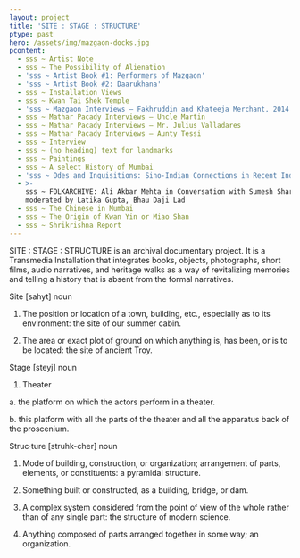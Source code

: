 ```yaml
---
layout: project
title: 'SITE : STAGE : STRUCTURE'
ptype: past
hero: /assets/img/mazgaon-docks.jpg
pcontent:
  - sss ~ Artist Note
  - sss ~ The Possibility of Alienation
  - 'sss ~ Artist Book #1: Performers of Mazgaon'
  - 'sss ~ Artist Book #2: Daarukhana'
  - sss ~ Installation Views
  - sss ~ Kwan Tai Shek Temple
  - 'sss ~ Mazgaon Interviews – Fakhruddin and Khateeja Merchant, 2014'
  - sss ~ Mathar Pacady Interviews – Uncle Martin
  - sss ~ Mathar Pacady Interviews – Mr. Julius Valladares
  - sss ~ Mathar Pacady Interviews – Aunty Tessi
  - sss ~ Interview
  - sss ~ (no heading) text for landmarks
  - sss ~ Paintings
  - sss ~ A select History of Mumbai
  - 'sss ~ Odes and Inquisitions: Sino-Indian Connections in Recent Indian Art'
  - >-
    sss ~ FOLKARCHIVE: Ali Akbar Mehta in Conversation with Sumesh Sharma,
    moderated by Latika Gupta, Bhau Daji Lad
  - sss ~ The Chinese in Mumbai
  - sss ~ The Origin of Kwan Yin or Miao Shan
  - sss ~ Shrikrishna Report
---
```

SITE : STAGE : STRUCTURE is an archival documentary project. It is a Transmedia Installation that integrates books, objects, photographs, short films, audio narratives, and heritage walks as a way of revitalizing memories and telling a history that is absent from the formal narratives.



Site \[sahyt] noun

1. The position or location of a town, building, etc., especially as to its environment: the site of our summer cabin.

2. The area or exact plot of ground on which anything is, has been, or is to be located: the site of ancient Troy.



Stage \[steyj] noun

1. Theater

a. the platform on which the actors perform in a theater.

b. this platform with all the parts of the theater and all the apparatus back of the proscenium.



Struc·ture \[struhk-cher] noun

1. Mode of building, construction, or organization; arrangement of parts, elements, or constituents: a pyramidal structure.

2. Something built or constructed, as a building, bridge, or dam.

3. A complex system considered from the point of view of the whole rather than of any single part: the structure of modern science.

4. Anything composed of parts arranged together in some way; an organization.
